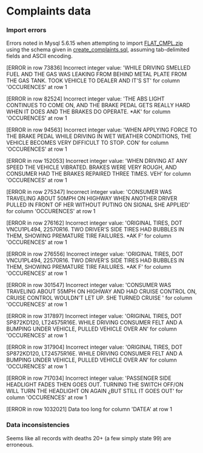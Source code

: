 # Complaints data

### Import errors

Errors noted in Mysql 5.6.15 when attempting to import [FLAT_CMPL.zip](http://www-odi.nhtsa.dot.gov/downloads/) using the 
schema given in [create_complaints.sql](create_complaints.sql), assuming tab-delimited fields and ASCII encoding.



[ERROR in row 73836] Incorrect integer value: 'WHILE DRIVING SMELLED FUEL AND THE GAS WAS LEAKING FROM BEHIND METAL PLATE FROM THE GAS TANK. TOOK VEHICLE TO DEALER AND IT'S ST' for column 'OCCURENCES' at row 1

[ERROR in row 82524] Incorrect integer value: 'THE ABS LIGHT CONTINUES TO COME ON, AND THE BRAKE PEDAL GETS REALLY HARD WHEN IT DOES AND THE BRAKES DO OPERATE.   *AK' for column 'OCCURENCES' at row 1

[ERROR in row 94563] Incorrect integer value: 'WHEN APPLYING FORCE TO THE BRAKE PEDAL WHILE DRIVING IN WET WEATHER CONDITIONS, THE  VEHICLE BECOMES VERY DIFFICULT TO STOP. CON' for column 'OCCURENCES' at row 1

[ERROR in row 152053] Incorrect integer value: 'WHEN DRIVING AT ANY SPEED THE VEHICLE VIBRATED. BRAKES WERE VERY ROUGH, AND  CONSUMER HAD THE BRAKES REPAIRED THREE TIMES.   VEH' for column 'OCCURENCES' at row 1

[ERROR in row 275347] Incorrect integer value: 'CONSUMER WAS TRAVELING ABOUT 50MPH ON  HIGHWAY WHEN ANOTHER DRIVER PULLED IN FRONT OF HER WITHOUT PUTING ON  SIGNAL  SHE APPLIED' for column 'OCCURENCES' at row 1

[ERROR in row 276162] Incorrect integer value: 'ORIGINAL TIRES, DOT VNCU1PL494, 22570R16.   TWO DRIVER'S SIDE TIRES HAD BUBBLES IN THEM, SHOWING PREMATURE TIRE FAILURES. *AK  F' for column 'OCCURENCES' at row 1

[ERROR in row 276556] Incorrect integer value: 'ORIGINAL TIRES, DOT VNCU1PL494, 22570R16.   TWO DRIVER'S SIDE TIRES HAD BUBBLES IN THEM, SHOWING PREMATURE TIRE FAILURES. *AK  F' for column 'OCCURENCES' at row 1

[ERROR in row 301547] Incorrect integer value: 'CONSUMER WAS TRAVELING ABOUT 55MPH ON  HIGHWAY AND  HAD CRUISE CONTROL ON, CRUISE  CONTROL WOULDN'T LET UP.  SHE TURNED  CRUISE ' for column 'OCCURENCES' at row 1

[ERROR in row 317897] Incorrect integer value: 'ORIGINAL TIRES,  DOT SP872KD120, LT24575R16E. WHILE DRIVING  CONSUMER FELT AND A BUMPING  UNDER VEHICLE,  PULLED VEHICLE OVER AN' for column 'OCCURENCES' at row 1

[ERROR in row 317904] Incorrect integer value: 'ORIGINAL TIRES,  DOT SP872KD120, LT24575R16E. WHILE DRIVING  CONSUMER FELT AND A BUMPING  UNDER VEHICLE,  PULLED VEHICLE OVER AN' for column 'OCCURENCES' at row 1

[ERROR in row 717034] Incorrect integer value: 'PASSENGER SIDE HEADLIGHT FADES THEN GOES OUT. TURNING THE SWITCH OFF/ON WILL TURN THE HEADLIGHT ON AGAIN ¿BUT STILL IT GOES OUT' for column 'OCCURENCES' at row 1

[ERROR in row 1032021] Data too long for column 'DATEA' at row 1


### Data inconsistencies

Seems like all records with deaths 20+ (a few simply state 99) are erroneous.
